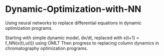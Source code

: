 # Dynamic-Optimization-with-NN
Using neural networks to replace differential equations in dynamic optimization programs.

Starting with simple dynamic model, dx/dt, replaced with x(t+1) = f_NN(x(t),u(t)) using OMLT
Then progress to replacing column dynamics in chromatography optimization programs.
